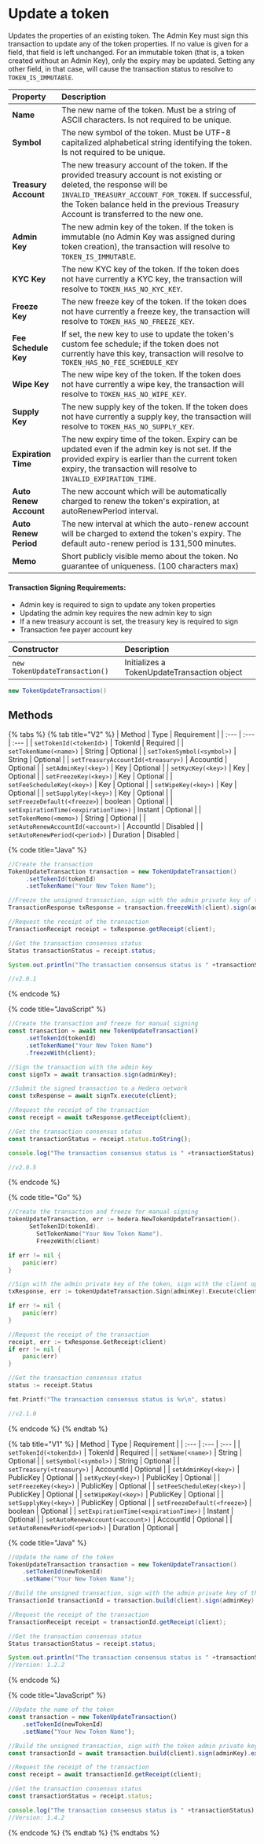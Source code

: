 # Update a token

Updates the properties of an existing token. The Admin Key must sign this transaction to update any of the token properties. If no value is given for a field, that field is left unchanged. For an immutable token \(that is, a token created without an Admin Key\), only the expiry may be updated. Setting any other field, in that case, will cause the transaction status to resolve to `TOKEN_IS_IMMUTABlE`.

| Property | Description |
| :--- | :--- |
| **Name** | The new name of the token. Must be a string of ASCII characters. Is not required to be unique. |
| **Symbol** | The new symbol of the token. Must be UTF-8 capitalized alphabetical string identifying the token. Is not required to be unique. |
| **Treasury Account** | The new treasury account of the token. If the provided treasury account is not existing or deleted, the response will be `INVALID_TREASURY_ACCOUNT_FOR_TOKEN`. If successful, the Token balance held in the previous Treasury Account is transferred to the new one. |
| **Admin Key** | The new admin key of the token. If the token is immutable \(no Admin Key was assigned during token creation\), the transaction will resolve to `TOKEN_IS_IMMUTABlE`. |
| **KYC Key** | The new KYC key of the token. If the token does not have currently a KYC key, the transaction will resolve to `TOKEN_HAS_NO_KYC_KEY`. |
| **Freeze Key** | The new freeze key of the token. If the token does not have currently a freeze key, the transaction will resolve to `TOKEN_HAS_NO_FREEZE_KEY`. |
| **Fee Schedule Key** | If set, the new key to use to update the token's custom fee schedule; if the token does not currently have this key, transaction will resolve to `TOKEN_HAS_NO_FEE_SCHEDULE_KEY` |
| **Wipe Key** | The new wipe key of the token. If the token does not have currently a wipe key, the transaction will resolve to `TOKEN_HAS_NO_WIPE_KEY`. |
| **Supply Key** | The new supply key of the token. If the token does not have currently a supply key, the transaction will resolve to `TOKEN_HAS_NO_SUPPLY_KEY`. |
| **Expiration Time** | The new expiry time of the token. Expiry can be updated even if the admin key is not set. If the provided expiry is earlier than the current token expiry, the transaction will resolve to `INVALID_EXPIRATION_TIME`. |
| **Auto Renew Account** | The new account which will be automatically charged to renew the token's expiration, at autoRenewPeriod interval. |
| **Auto Renew Period** | The new interval at which the auto-renew account will be charged to extend the token's expiry. The default auto-renew period is 131,500 minutes. |
| **Memo** | Short publicly visible memo about the token. No guarantee of uniqueness. \(100 characters max\) |

#### Transaction Signing Requirements:

* Admin key is required to sign to update any token properties
* Updating the admin key requires the new admin key to sign
* If a new treasury account is set, the treasury key is required to sign
* Transaction fee payer account key

| Constructor | Description |
| :--- | :--- |
| `new TokenUpdateTransaction()` | Initializes a TokenUpdateTransaction object |

```java
new TokenUpdateTransaction()
```

## Methods

{% tabs %}
{% tab title="V2" %}
| Method | Type | Requirement |
| :--- | :--- | :--- |
| `setTokenId(<tokenId>)` | TokenId | Required |
| `setTokenName(<name>)` | String | Optional |
| `setTokenSymbol(<symbol>)` | String | Optional |
| `setTreasuryAccountId(<treasury>)` | AccountId | Optional |
| `setAdminKey(<key>)` | Key | Optional |
| `setKycKey(<key>)` | Key | Optional |
| `setFreezeKey(<key>)` | Key | Optional |
| `setFeeScheduleKey(<key>)` | Key | Optional |
| `setWipeKey(<key>)` | Key | Optional |
| `setSupplyKey(<key>)` | Key | Optional |
| `setFreezeDefault(<freeze>`\) | boolean | Optional |
| `setExpirationTime(<expirationTime>)` | Instant | Optional |
| `setTokenMemo(<memo>)` | String | Optional |
| `setAutoRenewAccountId(<account>)` | AccountId | Disabled |
| `setAutoRenewPeriod(<period>)` | Duration | Disabled |

{% code title="Java" %}
```java
//Create the transaction 
TokenUpdateTransaction transaction = new TokenUpdateTransaction()
     .setTokenId(tokenId)
     .setTokenName("Your New Token Name");

//Freeze the unsigned transaction, sign with the admin private key of the token, submit the transaction to a Hedera network
TransactionResponse txResponse = transaction.freezeWith(client).sign(adminKey).execute(client);

//Request the receipt of the transaction
TransactionReceipt receipt = txResponse.getReceipt(client);

//Get the transaction consensus status
Status transactionStatus = receipt.status;

System.out.println("The transaction consensus status is " +transactionStatus);

//v2.0.1
```
{% endcode %}

{% code title="JavaScript" %}
```javascript
//Create the transaction and freeze for manual signing
const transaction = await new TokenUpdateTransaction()
     .setTokenId(tokenId)
     .setTokenName("Your New Token Name")
     .freezeWith(client);

//Sign the transaction with the admin key
const signTx = await transaction.sign(adminKey);

//Submit the signed transaction to a Hedera network
const txResponse = await signTx.execute(client);

//Request the receipt of the transaction
const receipt = await txResponse.getReceipt(client);

//Get the transaction consensus status
const transactionStatus = receipt.status.toString();

console.log("The transaction consensus status is " +transactionStatus);

//v2.0.5
```
{% endcode %}

{% code title="Go" %}
```go
//Create the transaction and freeze for manual signing 
tokenUpdateTransaction, err := hedera.NewTokenUpdateTransaction().
      SetTokenID(tokenId).
        SetTokenName("Your New Token Name").
        FreezeWith(client)

if err != nil {
    panic(err)
}

//Sign with the admin private key of the token, sign with the client operator private key and submit the transaction to a Hedera network
txResponse, err := tokenUpdateTransaction.Sign(adminKey).Execute(client)

if err != nil {
    panic(err)
}

//Request the receipt of the transaction
receipt, err := txResponse.GetReceipt(client)
if err != nil {
    panic(err)
}

//Get the transaction consensus status
status := receipt.Status

fmt.Printf("The transaction consensus status is %v\n", status)

//v2.1.0
```
{% endcode %}
{% endtab %}

{% tab title="V1" %}
| Method | Type | Requirement |
| :--- | :--- | :--- |
| `setTokenId(<tokenId>)` | TokenId | Required |
| `setName(<name>)` | String | Optional |
| `setSymbol(<symbol>)` | String | Optional |
| `setTreasury(<treasury>)` | AccountId | Optional |
| `setAdminKey(<key>)` | PublicKey | Optional |
| `setKycKey(<key>)` | PublicKey | Optional |
| `setFreezeKey(<key>)` | PublicKey | Optional |
| `setFeeScheduleKey(<key>)` | PublicKey | Optional |
| `setWipeKey(<key>)` | PublicKey | Optional |
| `setSupplyKey(<key>)` | PublicKey | Optional |
| `setFreezeDefault(<freeze>`\) | boolean | Optional |
| `setExpirationTime(<expirationTime>)` | Instant | Optional |
| `setAutoRenewAccount(<account>)` | AccountId | Optional |
| `setAutoRenewPeriod(<period>)` | Duration | Optional |

{% code title="Java" %}
```java
//Update the name of the token
TokenUpdateTransaction transaction = new TokenUpdateTransaction()
    .setTokenId(newTokenId)
    .setName("Your New Token Name");

//Build the unsigned transaction, sign with the admin private key of the token, submit the transaction to a Hedera network
TransactionId transactionId = transaction.build(client).sign(adminKey).execute(client);

//Request the receipt of the transaction
TransactionReceipt receipt = transactionId.getReceipt(client);

//Get the transaction consensus status
Status transactionStatus = receipt.status;

System.out.println("The transaction consensus status is " +transactionStatus);
//Version: 1.2.2
```
{% endcode %}

{% code title="JavaScript" %}
```javascript
//Update the name of the token
const transaction = new TokenUpdateTransaction()
    .setTokenId(newTokenId)
    .setName("Your New Token Name");

//Build the unsigned transaction, sign with the token admin private key of the token, submit the transaction to a Hedera network
const transactionId = await transaction.build(client).sign(adminKey).execute(client);

//Request the receipt of the transaction
const receipt = await transactionId.getReceipt(client);

//Get the transaction consensus status
const transactionStatus = receipt.status;

console.log("The transaction consensus status is " +transactionStatus);
//Version: 1.4.2
```
{% endcode %}
{% endtab %}
{% endtabs %}



